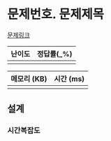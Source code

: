 # 문제번호. 문제제목

[문제링크](https://www.acmicpc.net/problem/)

| 난이도 | 정답률(\_%) |
| :----: | :---------: |
|        |             |

| 메모리 (KB) | 시간 (ms) |
| :---------: | :-------: |
|             |           |

## 설계

### 시간복잡도
